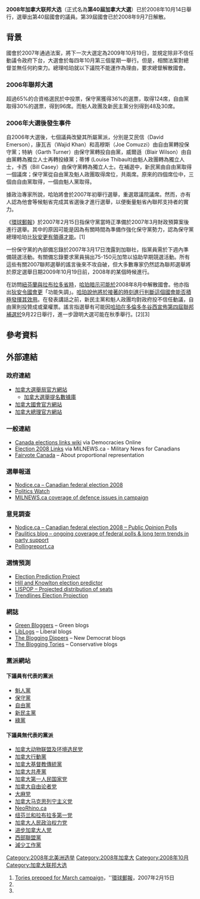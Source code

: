 **2008年加拿大联邦大选**（正式名為**第40屆加拿大大選**）已於2008年10月14日舉行，選舉出第40屆國會的議員。第39屆國會已於2008年9月7日解散。

## 背景

國會於2007年通過法案，將下一次大選定為2009年10月19日，並規定除非不信任動議令政府下台，大選會於每四年10月第三個星期一舉行。但是，相關法案對總督並無任何約束力。總理哈珀就以下議院不能運作為理由，要求總督解散國會。

### 2006年聯邦大選

超過65%的合資格選民於中投票，保守黨獲得36%的選票，取得124席，自由黨取得30%的選票，得到96席。而魁人政團及新民主黨分別得到48及30席。

### 2006年大選後發生事件

自2006年大選後，七個議員改變其所屬黨派，分別是艾民信（David Emerson），康瓦吉（Wajid Khan）和高穆斯（Joe Comuzzi）由自由黨轉投保守黨；特納（Garth Turner）由保守黨轉投自由黨，威爾遜（Blair Wilson）由自由黨轉為獨立人士再轉投綠黨；蒂博 (Louise Thibault)由魁人政團轉為獨立人士，卡西（Bill Casey）由保守黨轉為獨立人士。在補選中，新民黨由自由黨取得一個議席；保守黨從自由黨及魁人政團取得席位，共兩席。原來的四個席位中，三個由自由黨取得，一個由魁人黨取得。

據政治專家所說，哈珀將會於2007年初舉行選舉，重選眾議院議席。然而，亦有人認為他會等候魁省完成其省選後才進行選舉，以便衡量魁省內聯邦支持者的實力。

《[環球郵報](https://zh.wikipedia.org/wiki/環球郵報 "wikilink")》於2007年2月15日指保守黨當時正準備於2007年3月財政預算案後進行選舉。其中的原因可能是因為有關時間為準備作強化保守黨勢力，認為保守黨總理哈珀比[狄安更有領導才能](../Page/斯特凡·迪翁.md "wikilink")。\[1\]

一份保守黨的內部備忘錄於2007年3月17日洩露到加聯社，指黨員需於下週內準備競選活動。有關備忘錄要求黨員捐出75-150元加幣以協助早期競選活動。所有這些有關2007聯邦選舉的謠言後來不攻自破，但大多數專家仍然認為聯邦選舉將於原定選舉日期2009年10月19日前，2008年的某個時候進行。

在訪問[紐芬蘭與拉布拉多省時](https://zh.wikipedia.org/wiki/紐芬蘭與拉布拉多 "wikilink")，[哈珀暗示可能於](https://zh.wikipedia.org/wiki/哈珀 "wikilink")2008年8月中解散國會。他亦指出[狄安令國會更](../Page/斯特凡·迪翁.md "wikilink")「功能失調」。[哈珀說他將於接著的時刻進行判斷這個國會能否積極發揮其效用](https://zh.wikipedia.org/wiki/哈珀 "wikilink")。在發表講話之前，新民主黨和魁人政團均對政府投不信任動議，自由黨則投贊成或棄權票。謠言指選舉有可能因[哈珀在](https://zh.wikipedia.org/wiki/哈珀 "wikilink")[多倫多冬谷西宣佈第四屆聯邦補選於](https://zh.wikipedia.org/wiki/多倫多 "wikilink")9月22日舉行，進一步證明大選可能在秋季舉行。\[2\]\[3\]

## 參考資料

<div class="references-small">

<references />

</div>

## 外部連結

### 政府連結

  - [加拿大選舉局官方網站](http://www.elections.ca/)
      - [加拿大選舉提名數據庫](http://www.elections.ca/scripts/webpep/reg/contest_search.aspx?textonly=false&lang=e)
  - [加拿大國會官方網站](http://www.parl.gc.ca)
  - [加拿大總理官方網站](http://www.pm.gc.ca)

### 一般連結

  - [Canada elections links wiki](https://web.archive.org/web/20051207015408/http://dowire.org/wiki/Canada_elections) via Democracies Online
  - [Election 2008 Links](http://milnewstbay.pbwiki.com/f/Election2008Links.htm) via MILNEWS.ca - Military News for Canadians
  - [Fairvote Canada](http://www.fairvote.ca/) – About proportional representation

### 選舉報道

  - [Nodice.ca – Canadian federal election 2008](https://web.archive.org/web/20080915102911/http://nodice.ca/elections/canada/)
  - [Politics Watch](http://www.politicswatch.com/)
  - [MILNEWS.ca coverage of defence issues in campaign](http://milnewstbay.pbwiki.com/Election-2008-Defence)

### 意見調查

  - [Nodice.ca – Canadian federal election 2008 – Public Opinion Polls](https://web.archive.org/web/20080911203857/http://www.nodice.ca/elections/canada/polls.php)
  - [Paulitics blog – ongoing coverage of federal polls & long term trends in party support](https://web.archive.org/web/20070703014159/http://paulitics.wordpress.com/poll-index/)
  - [Pollingreport.ca](https://web.archive.org/web/20161003235953/http://pollingreport.ca/)

### 選情預測

  - [Election Prediction Project](http://www.electionprediction.org/2007_fed/index.html)
  - [Hill and Knowlton election predictor](https://web.archive.org/web/20080324140512/http://predictor.hillandknowlton.ca/)
  - [LISPOP – Projected distribution of seats](https://web.archive.org/web/20070812225708/http://info.wlu.ca/lispop/lispop.htm)
  - [Trendlines Election Projection](https://web.archive.org/web/20080911204832/http://www.trendlines.ca/electcanada.htm)

### 網誌

  - [Green Bloggers](https://web.archive.org/web/20080413065004/http://canada.green-bloggers.com/green-blogroll.php) – Green blogs
  - [LibLogs](https://web.archive.org/web/20061008041332/http://liblogs.freethought.ca/) – Liberal blogs
  - [The Blogging Dippers](https://web.archive.org/web/20090802162146/http://dippers.myblahg.com/) – New Democrat blogs
  - [The Blogging Tories](http://www.bloggingtories.ca/) – Conservative blogs

### 黨派網站

#### 下議員有代表的黨派

  - [魁人黨](http://www.blocquebecois.org/)
  - [保守黨](http://www.conservative.ca/)
  - [自由黨](http://www.liberal.ca/)
  - [新民主黨](http://www.ndp.ca/)
  - [綠黨](http://www.greenparty.ca/)

#### 下議員無代表的黨派

  - [加拿大动物联盟及环境选民党](http://www.environmentvoters.org/)
  - [加拿大行動黨](https://web.archive.org/web/20080911163534/http://www.canadianactionparty.ca/)
  - [加拿大基督教傳統黨](http://www.chp.ca/)
  - [加拿大共產黨](http://www.communist-party.ca/)
  - [加拿大第一人民国家党](https://web.archive.org/web/20060102123220/http://www.fpnpoc.ca/)
  - [加拿大自由论者党](http://www.libertarian.ca/)
  - [大麻党](http://www.marijuanaparty.com/)
  - [加拿大马克思列宁主义党](http://www.cpcml.ca/)
  - [NeoRhino.ca](http://www.neorhino.ca/)
  - [纽芬兰和拉布拉多第一党](https://web.archive.org/web/20080917171422/http://www.nlfirst.ca/)
  - [加拿大人民政治权力党](https://web.archive.org/web/20051215195816/http://www.peoplespoliticalpower.ca/)
  - [进步加拿大人党](http://www.pcparty.org/)
  - [西部聯盟黨](http://www.westernblockparty.com/)
  - [減少工作黨](http://www.worklessparty.org/)

[Category:2008年北美洲选举](https://zh.wikipedia.org/wiki/Category:2008年北美洲选举 "wikilink") [Category:2008年加拿大](https://zh.wikipedia.org/wiki/Category:2008年加拿大 "wikilink") [Category:2008年10月](https://zh.wikipedia.org/wiki/Category:2008年10月 "wikilink") [Category:加拿大联邦大选](https://zh.wikipedia.org/wiki/Category:加拿大联邦大选 "wikilink")

1.  [Tories prepped for March campaign](http://www.theglobeandmail.com/servlet/story/RTGAM.20070215.wtories15/BNStory/National/home)，''[環球郵報](https://zh.wikipedia.org/wiki/環球郵報 "wikilink")，2007年2月15日
2.
3.